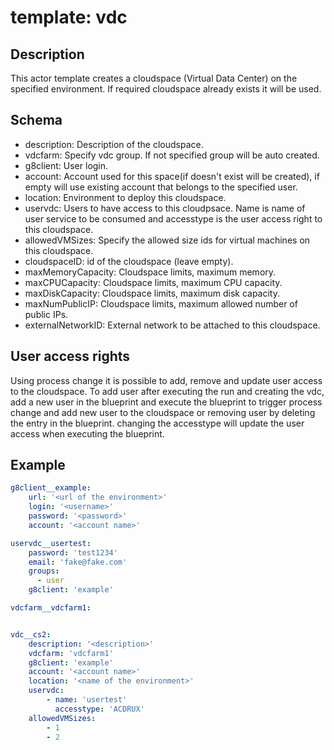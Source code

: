 # template: vdc

## Description

This actor template creates a cloudspace (Virtual Data Center) on the specified environment. If required cloudspace already exists it will be used.

## Schema

- description: Description of the cloudspace.
- vdcfarm: Specify vdc group. If not specified group will be auto created.
- g8client: User login.
- account: Account used for this space(if doesn't exist will be created), if empty will use existing account that belongs to the specified user.
- location: Environment to deploy this cloudspace.
- uservdc: Users to have access to this cloudpsace. Name is name of user service to be consumed and accesstype is the user access right to this cloudspace.
- allowedVMSizes: Specify the allowed size ids for virtual machines on this cloudspace.
- cloudspaceID: id of the cloudspace (leave empty).
- maxMemoryCapacity: Cloudspace limits, maximum memory.
- maxCPUCapacity: Cloudspace limits, maximum CPU capacity.
- maxDiskCapacity: Cloudspace limits, maximum disk capacity.
- maxNumPublicIP: Cloudspace limits, maximum allowed number of public IPs.
- externalNetworkID: External network to be attached to this cloudspace.

## User access rights

Using process change it is possible to add, remove and update user access to the cloudspace. To add user after executing the run and creating the vdc, add a new user in the blueprint and execute the blueprint to trigger process change and add new user to the cloudspace or removing user by deleting the entry in the blueprint. changing the accesstype will update the user access when executing the blueprint.

## Example

```yaml
g8client__example:
    url: '<url of the environment>'
    login: '<username>'
    password: '<password>'
    account: '<account name>'

uservdc__usertest:
    password: 'test1234'
    email: 'fake@fake.com'
    groups:
      - user
    g8client: 'example'

vdcfarm__vdcfarm1:


vdc__cs2:
    description: '<description>'
    vdcfarm: 'vdcfarm1'
    g8client: 'example'
    account: '<account name>'
    location: '<name of the environment>'
    uservdc:
        - name: 'usertest'
          accesstype: 'ACDRUX'
    allowedVMSizes:
        - 1
        - 2
```
